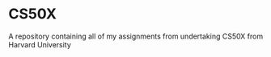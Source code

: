 # CS50X
A repository containing all of my assignments from undertaking CS50X from Harvard University
